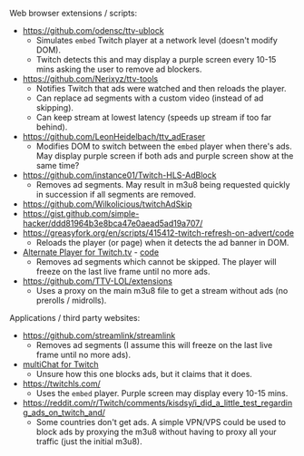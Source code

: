 Web browser extensions / scripts:

- https://github.com/odensc/ttv-ublock
  - Simulates `embed` Twitch player at a network level (doesn't modify DOM).
  - Twitch detects this and may display a purple screen every 10-15 mins asking the user to remove ad blockers.
- https://github.com/Nerixyz/ttv-tools
  - Notifies Twitch that ads were watched and then reloads the player.
  - Can replace ad segments with a custom video (instead of ad skipping).
  - Can keep stream at lowest latency (speeds up stream if too far behind).
- https://github.com/LeonHeidelbach/ttv_adEraser
  - Modifies DOM to switch between the `embed` player when there's ads. May display purple screen if both ads and purple screen show at the same time?
- https://github.com/instance01/Twitch-HLS-AdBlock
  - Removes ad segments. May result in m3u8 being requested quickly in succession if all segments are removed.
- https://github.com/Wilkolicious/twitchAdSkip
- https://gist.github.com/simple-hacker/ddd81964b3e8bca47e0aead5ad19a707/
- https://greasyfork.org/en/scripts/415412-twitch-refresh-on-advert/code
  - Reloads the player (or page) when it detects the ad banner in DOM.
- [Alternate Player for Twitch.tv](https://chrome.google.com/webstore/detail/bhplkbgoehhhddaoolmakpocnenplmhf) - [code](https://robwu.nl/crxviewer/?crx=bhplkbgoehhhddaoolmakpocnenplmhf&qf=player.js)
  - Removes ad segments which cannot be skipped. The player will freeze on the last live frame until no more ads.
- https://github.com/TTV-LOL/extensions
  - Uses a proxy on the main m3u8 file to get a stream without ads (no prerolls / midrolls).

Applications / third party websites:
- https://github.com/streamlink/streamlink
  - Removes ad segments (I assume this will freeze on the last live frame until no more ads).
- [multiChat for Twitch](https://play.google.com/store/apps/details?id=org.mchatty)
  - Unsure how this one blocks ads, but it claims that it does.
- https://twitchls.com/
  - Uses the `embed` player. Purple screen may display every 10-15 mins.
- https://reddit.com/r/Twitch/comments/kisdsy/i_did_a_little_test_regarding_ads_on_twitch_and/
  - Some countries don't get ads. A simple VPN/VPS could be used to block ads by proxying the m3u8 without having to proxy all your traffic (just the initial m3u8).

